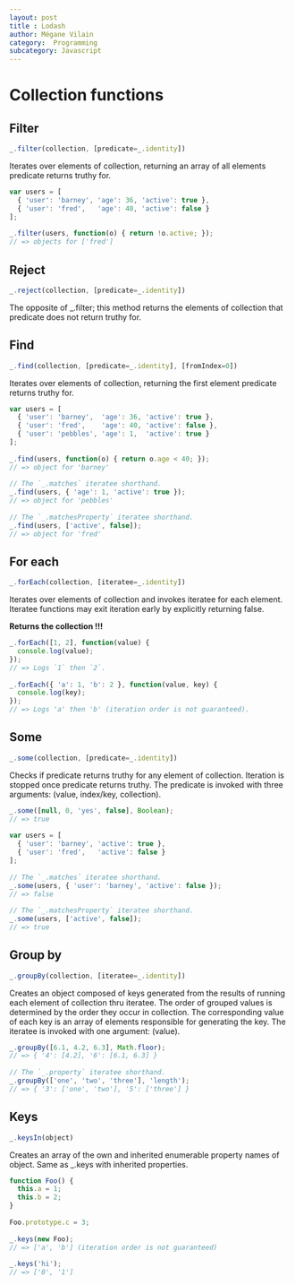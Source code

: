 ```yaml
---
layout: post
title : Lodash
author: Mégane Vilain
category:  Programming
subcategory: Javascript
---
```


# Collection functions

## Filter

```javascript
_.filter(collection, [predicate=_.identity])
```

Iterates over elements of collection, returning an array of all elements predicate returns truthy for.

```javascript
var users = [
  { 'user': 'barney', 'age': 36, 'active': true },
  { 'user': 'fred',   'age': 40, 'active': false }
];
 
_.filter(users, function(o) { return !o.active; });
// => objects for ['fred']
```

## Reject

```javascript
_.reject(collection, [predicate=_.identity])
```

The opposite of _.filter; this method returns the elements of collection that predicate does not return truthy for.


## Find

```javascript
_.find(collection, [predicate=_.identity], [fromIndex=0])
```

Iterates over elements of collection, returning the first element predicate returns truthy for.

```javascript
var users = [
  { 'user': 'barney',  'age': 36, 'active': true },
  { 'user': 'fred',    'age': 40, 'active': false },
  { 'user': 'pebbles', 'age': 1,  'active': true }
];
 
_.find(users, function(o) { return o.age < 40; });
// => object for 'barney'
 
// The `_.matches` iteratee shorthand.
_.find(users, { 'age': 1, 'active': true });
// => object for 'pebbles'
 
// The `_.matchesProperty` iteratee shorthand.
_.find(users, ['active', false]);
// => object for 'fred'
```

## For each

```javascript
_.forEach(collection, [iteratee=_.identity])
```

Iterates over elements of collection and invokes iteratee for each element. Iteratee functions may exit iteration early by explicitly returning false.

**Returns the collection !!!**

```javascript
_.forEach([1, 2], function(value) {
  console.log(value);
});
// => Logs `1` then `2`.
 
_.forEach({ 'a': 1, 'b': 2 }, function(value, key) {
  console.log(key);
});
// => Logs 'a' then 'b' (iteration order is not guaranteed).
```

## Some

```javascript
_.some(collection, [predicate=_.identity])
```

Checks if predicate returns truthy for any element of collection. Iteration is stopped once predicate returns truthy. The predicate is invoked with three arguments: (value, index/key, collection).

```javascript
_.some([null, 0, 'yes', false], Boolean);
// => true
 
var users = [
  { 'user': 'barney', 'active': true },
  { 'user': 'fred',   'active': false }
];
 
// The `_.matches` iteratee shorthand.
_.some(users, { 'user': 'barney', 'active': false });
// => false
 
// The `_.matchesProperty` iteratee shorthand.
_.some(users, ['active', false]);
// => true
```

## Group by

```javascript
_.groupBy(collection, [iteratee=_.identity])
```

Creates an object composed of keys generated from the results of running each element of collection thru iteratee. The order of grouped values is determined by the order they occur in collection. The corresponding value of each key is an array of elements responsible for generating the key. The iteratee is invoked with one argument: (value).

```javascript
_.groupBy([6.1, 4.2, 6.3], Math.floor);
// => { '4': [4.2], '6': [6.1, 6.3] }
 
// The `_.property` iteratee shorthand.
_.groupBy(['one', 'two', 'three'], 'length');
// => { '3': ['one', 'two'], '5': ['three'] }
```

## Keys

```javascript
_.keysIn(object)
```

Creates an array of the own and inherited enumerable property names of object.
Same as _.keys with inherited properties.


```javascript
function Foo() {
  this.a = 1;
  this.b = 2;
}
 
Foo.prototype.c = 3;
 
_.keys(new Foo);
// => ['a', 'b'] (iteration order is not guaranteed)
 
_.keys('hi');
// => ['0', '1']
```
